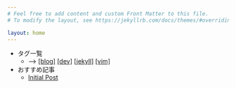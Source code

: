 ```yaml
---
# Feel free to add content and custom Front Matter to this file.
# To modify the layout, see https://jekyllrb.com/docs/themes/#overriding-theme-defaults

layout: home
---
```


- タグ一覧
    - -->
[[blog]](./blog.md)
[[dev]](./dev.md)
[[jekyll]](./jekyll.md)
[[vim]](./vim.md)
- おすすめ記事
    - [Initial Post](https://i9wa4.github.io/blog/2024/01/01/init.html)
